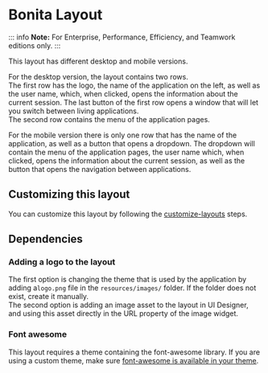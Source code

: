 # Bonita Layout

::: info
**Note:** For Enterprise, Performance, Efficiency, and Teamwork editions only.
:::

This layout has different desktop and mobile versions.  

For the desktop version, the layout contains two rows.  
The first row has the logo, the name of the application on the left, as well as the user name, which, when clicked, 
opens the information about the current session. The last button of the first row opens a window that will let you 
switch between living applications.  
The second row contains the menu of the application pages.  

For the mobile version there is only one row that has the name of the application, as well as a button that opens a 
dropdown. The dropdown will contain the menu of the application pages, the user name which, when clicked, opens the 
information about the current session, as well as the button that opens the navigation between applications.

## Customizing this layout

You can customize this layout by following the [customize-layouts](customize-layouts.md) steps.

## Dependencies

### Adding a logo to the layout

The first option is changing the theme that is used by the application by adding a`logo.png` file in the 
`resources/images/` folder. If the folder does not exist, create it manually.  
The second option is adding an image asset to the layout in UI Designer, and using this asset directly in the URL 
property of the image widget.

### Font awesome

This layout requires a theme containing the font-awesome library.
If you are using a custom theme, make sure [font-awesome is available in your theme](themes.md#font-awesome).